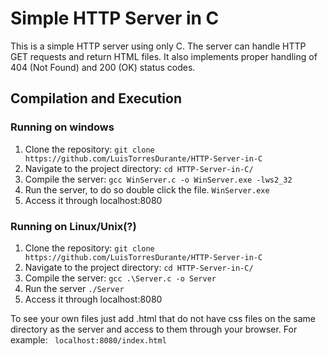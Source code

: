 # Simple HTTP Server in C

This is a simple HTTP server using only C. The server can handle HTTP GET requests and return HTML files. It also implements proper handling of 404 (Not Found) and 200 (OK) status codes.


## Compilation and Execution

### Running on windows
1. Clone the repository:
   ```git clone https://github.com/LuisTorresDurante/HTTP-Server-in-C```
2. Navigate to the project directory:
   ```cd HTTP-Server-in-C/```
3. Compile the server:
   ```gcc WinServer.c -o WinServer.exe -lws2_32```
4. Run the server, to do so double click the file.
   ```WinServer.exe```  
5. Access it through localhost:8080

### Running on Linux/Unix(?)
1. Clone the repository:
   ```git clone https://github.com/LuisTorresDurante/HTTP-Server-in-C```
2. Navigate to the project directory:
   ```cd HTTP-Server-in-C/```
3. Compile the server:
   ```gcc .\Server.c -o Server```
4. Run the server
   ```./Server```  
5. Access it through localhost:8080


To see your own files just add .html that do not have css files on the same directory as the server and access to them through your browser. For example:
``` localhost:8080/index.html``` 
